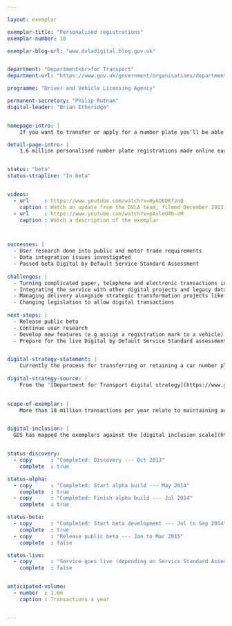 ```yaml
---

layout: exemplar

exemplar-title: "Personalised registrations"
exemplar-number: 10

exemplar-blog-url: "www.dvladigital.blog.gov.uk"


department: "Department<br>for Transport"
department-url: "https://www.gov.uk/government/organisations/department-for-transport"

programme: "Driver and Vehicle Licensing Agency"

permanent-secretary: "Philip Rutnam"
digital-leader: "Brian Etheridge"


homepage-intro: |
    If you want to transfer or apply for a number plate you’ll be able do it online, without having to visit a DVLA office

detail-page-intro: |
    1.6 million personalised number plate registrations made online each year


status: "beta"
status-strapline: "In beta"


videos:
  - url     : https://www.youtube.com/watch?v=HykO6DRfznQ
    caption : Watch an update from the DVLA team, filmed December 2013
  - url     : https://www.youtube.com/watch?v=pAsleU4b-oM
    caption : Watch a description of the exemplar



successes: |
  - User research done into public and motor trade requirements
  - Data integration issues investigated
  - Passed beta Digital by Default Service Standard Assessment 
  
challenges: |
  - Turning complicated paper, telephone and electronic transactions into a simple digital service
  - Integrating the service with other digital projects and legacy databases and connecting to a secure cloud environment
  - Managing delivery alongside strategic transformation projects like the abolition of the tax disc, payments and direct debits
  - Changing legislation to allow digital transactions
  
next-steps: |
  - Release public beta
  - Continue user research
  - Develop new features (e.g assign a registration mark to a vehicle)
  - Prepare for the live Digital by Default Service Standard assessment


digital-strategy-statement: |
    Currently the process for transferring or retaining a car number plate and related services is a paper transaction, often carried out at a DVLA local Office. This process will be digitised so the customer or an intermediary can do it online.
    
digital-strategy-source: |
    From the '[Department for Transport digital strategy](https://www.gov.uk/government/publications/department-for-transport-digital-strategy)' – December 2012
    

scope-of-exemplar: |
    More than 18 million transactions per year relate to maintaining accurate records of vehicles, their keepers, and personalised registrations.  These include disposal to trade, acquisition from trade, notification of change or death of a keeper, retention of a registration mark, and assigning a registration mark.  The Vehicle Management and Personalised Registration exemplars will deliver fully digital services for these transactions, and improve the quality and accuracy of data for DVLA and its external stakeholders.


digital-inclusion: |
  GDS has mapped the exemplars against the [digital inclusion scale](https://www.gov.uk/government/publications/government-digital-inclusion-strategy/government-digital-inclusion-strategy#measuring-digital-exclusion) to help show where these services may be difficult for some people to use. [See the rating for Personalised registrations](https://www.gov.uk/government/publications/government-digital-inclusion-strategy/exemplar-services-and-identity-assurance-how-complex-they-are#personalised-registrations).


status-discovery:
  - copy      : "Completed: Discovery --- Oct 2013"
    complete  : true

status-alpha:
  - copy      : "Completed: Start alpha build --- May 2014"
    complete  : true
  - copy      : "Completed: Finish alpha build --- Jul 2014"
    complete  : true

status-beta:
  - copy      : "Completed: Start beta development --- Jul to Sep 2014"
    complete  : true
  - copy      : "Release public beta --- Jan to Mar 2015"
    complete  : false

status-live:
  - copy      : "Service goes live (depending on Service Standard Assessment) --- After March 2015"
    complete  : false


anticipated-volume:
  - number  : 1.6m
    caption : Transactions a year


---
```



